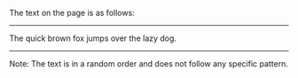 The text on the page is as follows:

---

The quick brown fox jumps over the lazy dog.

---

Note: The text is in a random order and does not follow any specific pattern.